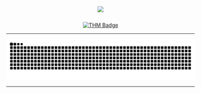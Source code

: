 <h1 align="center">
    <img src="https://readme-typing-svg.herokuapp.com?font=Fira+Code&pause=1000&center=true&vCenter=true&random=false&width=435&lines=I'm+Krysti4n" />
</h1>
<center>
<a href="https://tryhackme.com/p/Krysti4n">
  <img src="https://tryhackme-badges.s3.amazonaws.com/Krysti4n.png" alt="THM Badge" style="width: 315px; height: auto;"/>
</a>
</center>
<hr/>

  <img src="https://raw.githubusercontent.com/xKrysti4n/xKrysti4n/output/github-contribution-grid-snake-dark.svg" alt="Snake animation" />

<hr/>

